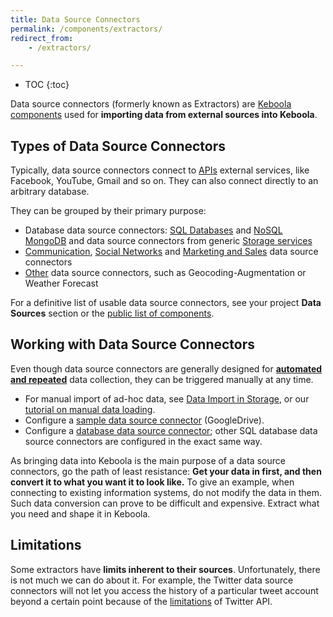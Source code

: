 ```yaml
---
title: Data Source Connectors
permalink: /components/extractors/
redirect_from:
    - /extractors/

---
```


* TOC
{:toc}

Data source connectors (formerly known as Extractors) are [Keboola components](/components/) used for **importing data from external sources into Keboola**.

## Types of Data Source Connectors
Typically, data source connectors connect to [APIs](https://en.wikipedia.org/wiki/Application_programming_interface#Web_APIs)
external services, like Facebook, YouTube, Gmail and so on.
They can also connect directly to an arbitrary database.

They can be grouped by their primary purpose:

- Database data source connectors: [SQL Databases](/components/extractors/database/sqldb/) and [NoSQL MongoDB](/components/extractors/database/mongodb/) and data source connectors from generic [Storage services](/components/extractors/storage/)
- [Communication](/components/extractors/communication/),
[Social Networks](/components/extractors/social/) and [Marketing and Sales](/components/extractors/marketing-sales/) data source connectors
- [Other](/components/extractors/other/) data source connectors, such as Geocoding-Augmentation or Weather Forecast

For a definitive list of usable data source connectors, see your project **Data Sources** section or the
[public list of components](https://components.keboola.com/components).

## Working with Data Source Connectors
Even though data source connectors are generally designed for [**automated and repeated**](/orchestrator/) data collection,
they can be triggered manually at any time.

- For manual import of ad-hoc data, see [Data Import in Storage](/storage/files/), or our [tutorial on manual data loading](/tutorial/load/).
- Configure a [sample data source connector](/tutorial/load/googledrive/) (GoogleDrive).
- Configure a [database data source connector](/tutorial/load/database/);
other SQL database data source connectors are configured in the exact same way.

As bringing data into Keboola is the main purpose of a data source connectors, go the path of least resistance:
**Get your data in first, and then convert it to what you want it to look like.**
To give an example, when connecting to existing information systems, do not modify the data in them.
Such data conversion can prove to be difficult and expensive. Extract what you need and shape it in Keboola.

## Limitations
Some extractors have **limits inherent to their sources**. Unfortunately, there is not much we can do about it.
For example, the Twitter data source connectors will not let you access the history of a particular tweet account beyond a certain point
because of the [limitations](https://stackoverflow.com/questions/1662151/getting-historical-data-from-twitter) of Twitter API.
